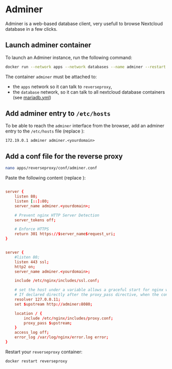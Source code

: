 # Adminer

Adminer is a web-based database client, very usefull to browse Nextcloud database in a few clicks.

## Launch adminer container
To launch an Adminer instance, run the following command:

```sh
docker run --network apps --network databases --name adminer --restart unless-stopped -d adminer
```

The container `adminer` must be attached to:
- the `apps` network so it can talk to `reverseproxy`,
- the `database` network, so it can talk to all nextcloud database containers (see [mariadb.yml](../nextcloud/standard/mariadb.yml#L10))

## Add adminer entry to `/etc/hosts`

To be able to reach the `adminer` interface from the browser, add an adminer entry to the `/etc/hosts` file (replace <yourdomain>):

```
172.19.0.1 adminer adminer.<yourdomain>
```

## Add a conf file for the reverse proxy

```sh
nano apps/reverseproxy/conf/adminer.conf
```

Paste the following content (replace <yourdomain>):

```conf

server {
    listen 80;
    listen [::]:80;
    server_name adminer.<yourdomain>;

    # Prevent nginx HTTP Server Detection
    server_tokens off;

    # Enforce HTTPS
    return 301 https://$server_name$request_uri;
}


server {
    #listen 80;
    listen 443 ssl;
    http2 on;
    server_name adminer.<yourdomain>;

    include /etc/nginx/includes/ssl.conf;

    # set the host under a variable allows a graceful start for nginx when the container is down.
    # If declared directly after the proxy_pass directive, when the container is down, nginx throws an error and refuses to start.
    resolver 127.0.0.11;
    set $upstream http://adminer:8080;

    location / {
        include /etc/nginx/includes/proxy.conf;
        proxy_pass $upstream;
    }
    access_log off;
    error_log /var/log/nginx/error.log error;
}

```

Restart your `reverseproxy` container:

```sh
docker restart reverseproxy
```
